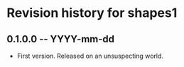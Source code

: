 # Revision history for shapes1

## 0.1.0.0 -- YYYY-mm-dd

* First version. Released on an unsuspecting world.
